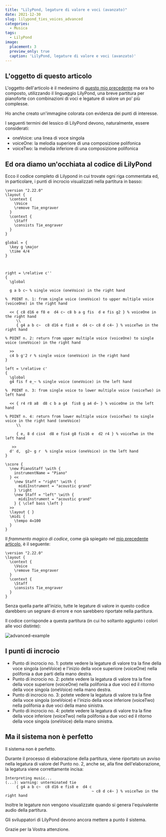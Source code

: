 ```yaml
---
title: "LilyPond, legature di valore e voci (avanzato)"
date: 2021-12-30
slug: lilypond_ties_voices_advanced
categories:
  - Musica
tags:
  - LilyPond
image:
  placement: 3
  preview_only: true 
  caption: 'LilyPond, legature di valore e voci (avanzato)'
---
```




## L'oggetto di questo articolo

L'oggetto dell'articolo è il medesimo di
[questo mio precedente](https://francopasut.netlify.app/it/post/lilypond_ties_voices/) ma ora ho composto, utilizzando il linguaggio LilyPond,  una breve partitura per pianoforte  con combinazioni di voci e legature di valore un po' più complesse.

Ho anche  creato un'immagine colorata con evidenza dei punti di interesse.

I seguenti termini del lessico di LilyPond devono, naturalmente, essere considerati:

- oneVoice: una linea di voce singola
- voiceOne: la melodia superiore di una composizione polifonica 
- voiceTwo: la melodia inferiore di una composizione polifonica 

## Ed ora diamo un'occhiata al codice di LilyPond

Ecco il codice completo di Lilypond in cui trovate ogni riga commentata ed, in particolare, i punti di incrocio visualizzati nella partitura in basso:

```
\version "2.22.0"
\layout {
  \context {
    \Voice
    \remove Tie_engraver
  }
  \context {
    \Staff
    \consists Tie_engraver
  }
}

global = {
  \key g \major
  \time 4/4
}



right = \relative c'' 
{
  \global

  g a b c~ % single voice (oneVoice) in the right hand
  
%  POINT n. 1: from single voice (oneVoice) to upper multiple voice (voiceOne) in the right hand
				
  << { c8 d16 e f8 e  d4 c~ c8 b a g fis  d e fis g2 } % voiceOne in the right hand
     \\
     { g4 a b c~  c8 d16 e fis8 e  d4 c~ c8 d c4~ } % voiceTwo in the right hand

% POINT n. 2: return from upper multiple voice (voiceOne) to single voice (oneVoice) in the right hand

  >>
  c4 b g'2 r % single voice (oneVoice) in the right hand
}

left = \relative c' 
{
  \global
  g4 fis f e_~ % single voice (oneVoice) in the left hand

%  POINT n. 3: from single voice to lower multiple voice (voiceTwo) in left hand

  << { r4 r8 a8  d8 c b a g4  fis8 g a4 d~ } % voiceOne in the left hand
     
% POINT n. 4: return from lower multiple voice (voiceTwo) to single voice in the right hand (oneVoice)
     \\
     
     { e, 8 d cis4  d8 e fis4 g8 fis16 e  d2 r4 } % voiceTwo in the left hand
     
   >>
  d' d,  g2~ g r  % single voice (oneVoice) in the left hand
}

\score {
  \new PianoStaff \with {
    instrumentName = "Piano"
  } <<
    \new Staff = "right" \with {
      midiInstrument = "acoustic grand"
    } \right
    \new Staff = "left" \with {
      midiInstrument = "acoustic grand"
    } { \clef bass \left }
  >>
  \layout { }
  \midi {
    \tempo 4=100
  }
}

```


Il *frammento magico di codice*, come già spiegato nel 
[mio precedente articolo](https://francopasut.netlify.app/it/post/lilypond_ties_voices/), è il seguente:


```
\version "2.22.0"
\layout {
  \context {
    \Voice
    \remove Tie_engraver
  }
  \context {
    \Staff
    \consists Tie_engraver
  }
}
```

Senza quella parte all'inizio, tutte le legature di valore in questo codice darebbero un segnare di errore e non sarebbero riportate nella partitura.

Il codice corrisponde a questa partitura (in cui ho soltanto aggiunto i colori alle voci distinte):



![advanced-example](lilypond-ties-advanced-example.png)

## I punti di incrocio  ##

- Punto di incrocio no. 1: potete vedere la legature di valore tra la fine della voce singola (oneVoice) e l'inizio della voce superiore (voiceOne) nella polifonia a due parti della mano destra.
- Punto di incrocio no. 2: potete vedere la legatura di valore tra la fine della voce superiore (voiceOne) nella polifonia a due voci ed il ritorno della voce singola   (oneVoice) nella mano destra.
- Punto di incrocio no. 3: potete vedere la legatura di valore tra la fine della voce singola (oneVoice) e l'inizio della voce inferiore   (voiceTwo) nella polifonia a due voci della mano sinistra.
- Punto di incrocio no. 4: potete vedere la legatura di valore tra la fine della voce inferiore  (voiceTwo) nella polifonia a due voci ed il ritorno della voce singola  (oneVoice) della mano sinistra.

## Ma il sistema non è perfetto  ##

Il sistema non è perfetto.

Durante il processo di elaborazione della partitura, viene riportato un avviso nella legatura di valore del Punto  no. 2, anche se, alla fine dell'elaborazione, la legatura viene correttamente incisa:

```
Interpreting music...
(...): warning: unterminated tie
     { g4 a b c~  c8 d16 e fis8 e  d4 c
                                       ~ c8 d c4~ } % voiceTwo in the right hand

```

Inoltre le legature non vengono visualizzate quando si genera l'equivalente audio della partitura.

Gli sviluppatori di LilyPond devono ancora mettere a punto il sistema.

Grazie per la Vostra attenzione.
